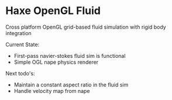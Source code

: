 Haxe OpenGL Fluid
=============

Cross platform OpenGL grid-based fluid simulation with rigid body integration

Current State:
- First-pass navier-stokes fluid sim is functional
- Simple OGL nape physics renderer

Next todo's:
- Maintain a constant aspect ratio in the fluid sim
- Handle velocity map from nape

